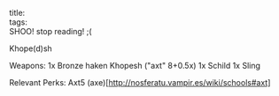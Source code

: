 title:   
tags:   
SHOO! stop reading! ;(

Khope(d)sh

Weapons:
1x Bronze haken Khopesh ("axt" 8+0.5x)
1x Schild
1x Sling

Relevant Perks:
Axt5 (axe)[http://nosferatu.vampir.es/wiki/schools#axt]
